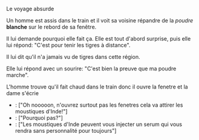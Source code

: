 Le voyage absurde

Un homme est assis dans le train et il voit sa voisine répandre de
la *poudre* **blanche** sur le rebord de sa fenêtre.

Il lui demande pourquoi elle fait ça. Elle est tout d'abord surprise, puis 
elle lui répond: "C'est pour tenir les tigres à distance". 

Il lui dit qu'il n'a jamais vu de tigres dans cette région. 

Elle lui répond avec un sourire: "C'est bien la preuve que ma poudre marche".

L'homme trouve qu'il fait chaud dans le train donc il ouvre la fenetre et la dame s'écrie 
- : ["Oh nooooon, n'ouvrez surtout pas les fenetres cela va attirer les moustiques d'Inde!"]
- : ["Pourquoi pas?"]
- : ["Les moustiques d'Inde peuvent vous injecter un serum qui vous rendra sans personnalité pour toujours"]
